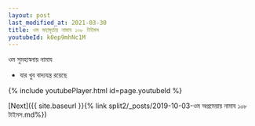 ```yaml
---
layout: post
last_modified_at: 2021-03-30
title: ওম মহামূর্তায় নামায ১০৮ টাইমস
youtubeId: k0ep9mhNc1M
---
```

 
 
 ওম সুমহাস্বনায় নামায  
 
 -  যার খুব বাদ্যযন্ত্র রয়েছে 
 
  
 
  
 
 
 
 
 
 


{% include youtubePlayer.html id=page.youtubeId %}
 
[Next]({{ site.baseurl }}{% link  split2/_posts/2019-10-03-ওম অপ্রমেয়ায় নামায ১০৮ টাইমস.md%})
 
